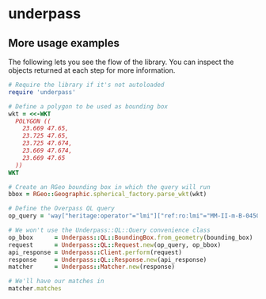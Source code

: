 # underpass

## More usage examples

The following lets you see the flow of the library.
You can inspect the objects returned at each step for more information.

```ruby
# Require the library if it's not autoloaded
require 'underpass'

# Define a polygon to be used as bounding box
wkt = <<-WKT
  POLYGON ((
    23.669 47.65,
    23.725 47.65,
    23.725 47.674,
    23.669 47.674,
    23.669 47.65
  ))
WKT

# Create an RGeo bounding box in which the query will run
bbox = RGeo::Geographic.spherical_factory.parse_wkt(wkt)

# Define the Overpass QL query
op_query = 'way["heritage:operator"="lmi"]["ref:ro:lmi"="MM-II-m-B-04508"];'

# We won't use the Underpass::QL::Query convenience class
op_bbox      = Underpass::QL::BoundingBox.from_geometry(bounding_box)
request      = Underpass::QL::Request.new(op_query, op_bbox)
api_response = Underpass::Client.perform(request)
response     = Underpass::QL::Response.new(api_response)
matcher      = Underpass::Matcher.new(response)

# We'll have our matches in
matcher.matches
```
